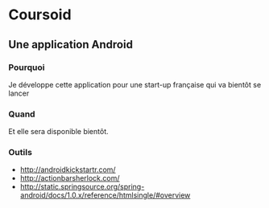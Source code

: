 # Coursoid

## Une application Android

### Pourquoi
Je développe cette application pour une start-up française qui va bientôt se lancer

### Quand
Et elle sera disponible bientôt. 

### Outils
* http://androidkickstartr.com/
* http://actionbarsherlock.com/
* http://static.springsource.org/spring-android/docs/1.0.x/reference/htmlsingle/#overview

